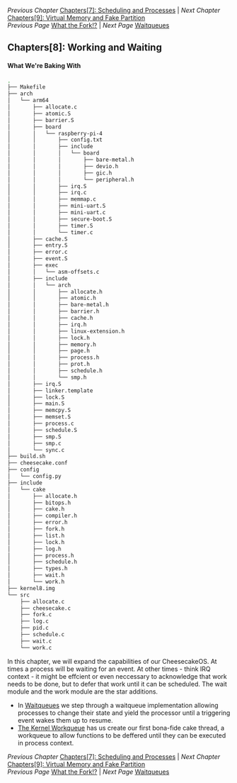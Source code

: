 *Previous Chapter* [Chapters[7]: Scheduling and Processes](../chapter7/chapter7.md) | *Next Chapter* [Chapters[9]: Virtual Memory and Fake Partition](../chapter9/chapter9.md)  
*Previous Page* [What the Fork!?](../chapter7/fork.md)  |  *Next Page* [Waitqueues](waitqueues.md)

## Chapters[8]: Working and Waiting

#### What We're Baking With

```bash
.
├── Makefile
├── arch
│   └── arm64
│       ├── allocate.c
│       ├── atomic.S
│       ├── barrier.S
│       ├── board
│       │   └── raspberry-pi-4
│       │       ├── config.txt
│       │       ├── include
│       │       │   └── board
│       │       │       ├── bare-metal.h
│       │       │       ├── devio.h
│       │       │       ├── gic.h
│       │       │       └── peripheral.h
│       │       ├── irq.S
│       │       ├── irq.c
│       │       ├── memmap.c
│       │       ├── mini-uart.S
│       │       ├── mini-uart.c
│       │       ├── secure-boot.S
│       │       ├── timer.S
│       │       └── timer.c
│       ├── cache.S
│       ├── entry.S
│       ├── error.c
│       ├── event.S
│       ├── exec
│       │   └── asm-offsets.c
│       ├── include
│       │   └── arch
│       │       ├── allocate.h
│       │       ├── atomic.h
│       │       ├── bare-metal.h
│       │       ├── barrier.h
│       │       ├── cache.h
│       │       ├── irq.h
│       │       ├── linux-extension.h
│       │       ├── lock.h
│       │       ├── memory.h
│       │       ├── page.h
│       │       ├── process.h
│       │       ├── prot.h
│       │       ├── schedule.h
│       │       └── smp.h
│       ├── irq.S
│       ├── linker.template
│       ├── lock.S
│       ├── main.S
│       ├── memcpy.S
│       ├── memset.S
│       ├── process.c
│       ├── schedule.S
│       ├── smp.S
│       ├── smp.c
│       └── sync.c
├── build.sh
├── cheesecake.conf
├── config
│   └── config.py
├── include
│   └── cake
│       ├── allocate.h
│       ├── bitops.h
│       ├── cake.h
│       ├── compiler.h
│       ├── error.h
│       ├── fork.h
│       ├── list.h
│       ├── lock.h
│       ├── log.h
│       ├── process.h
│       ├── schedule.h
│       ├── types.h
│       ├── wait.h
│       └── work.h
├── kernel8.img
└── src
    ├── allocate.c
    ├── cheesecake.c
    ├── fork.c
    ├── log.c
    ├── pid.c
    ├── schedule.c
    ├── wait.c
    └── work.c
```

In this chapter, we will expand the capabilities of our CheesecakeOS. At times a process will be waiting for an event. At other times - think IRQ context - it might be effcient or even neccessary to acknowledge that work needs to be done, but to defer that work until it can be scheduled. The wait module and the work module are the star additions.

- In [Waitqueues](waitqueues.md) we step through a waitqueue implementation allowing processes to change their state and yield the processor until a triggering event wakes them up to resume.
- [The Kernel Workqueue](workqueue.md) has us create our first bona-fide cake thread, a workqueue to allow functions to be deffered until they can be executed in process context.

*Previous Chapter* [Chapters[7]: Scheduling and Processes](../chapter7/chapter7.md) | *Next Chapter* [Chapters[9]: Virtual Memory and Fake Partition](../chapter9/chapter9.md)  
*Previous Page* [What the Fork!?](../chapter7/fork.md)  |  *Next Page* [Waitqueues](waitqueues.md)
